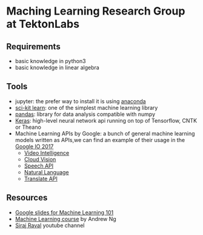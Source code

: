 # Maching Learning Research Group at TektonLabs

## Requirements

* basic knowledge in python3
* basic knowledge in linear algebra

## Tools

* jupyter: the prefer way to install it is using [anaconda](https://anaconda.org/)
* [sci-kit learn](http://scikit-learn.org/): one of the simplest machine learning library
* [pandas](https://pandas.pydata.org/): library for data analysis compatible with numpy
* [Keras](http://keras.io): high-level neural network api running on top of Tensorflow, CNTK or Theano
* Machine Learning APIs by Google:  a bunch of general machine learning models written as APIs,we can find an example of their usage in the [Google IO 2017](https://www.youtube.com/watch?v=w1xNTLH1zlA)
    * [Video Intelligence](https://cloud.google.com/video-intelligence/)
    * [Cloud Vision](https://cloud.google.com/vision/)
    * [Speech API](https://cloud.google.com/speech/)
    * [Natural Language](https://cloud.google.com/natural-language/)
    * [Translate API](https://cloud.google.com/translate/)

## Resources

* [Google slides for Machine Learning 101](https://docs.google.com/presentation/d/1kSuQyW5DTnkVaZEjGYCkfOxvzCqGEFzWBy4e9Uedd9k/preview?imm_mid=0f9b7e&cmp=em-data-na-na-newsltr_20171213#slide=id.g168a3288f7_0_58)
* [Machine Learning course](https://www.coursera.org/learn/machine-learning) by Andrew Ng
* [Siraj Raval](https://www.youtube.com/watch?v=xRJCOz3AfYY&list=PL2-dafEMk2A7mu0bSksCGMJEmeddU_H4D) youtube channel